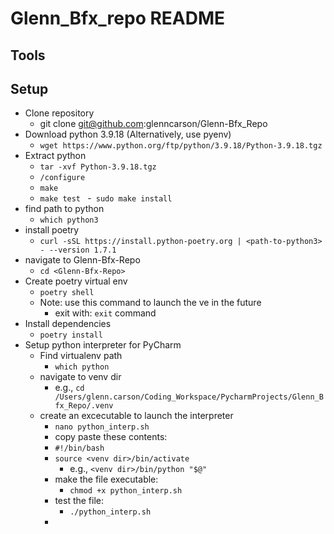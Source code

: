 # Glenn_Bfx_repo README
## Tools


## Setup
- Clone repository
  - git clone git@github.com:glenncarson/Glenn-Bfx_Repo
- Download python 3.9.18 (Alternatively, use pyenv)
  - `wget https://www.python.org/ftp/python/3.9.18/Python-3.9.18.tgz`
- Extract python
  - `tar -xvf Python-3.9.18.tgz`
  - `/configure `
  - `make `
  - `make test `
  -` sudo make install`
- find path to python
  - `which python3`
- install poetry
  - `curl -sSL https://install.python-poetry.org | <path-to-python3> - --version 1.7.1`
- navigate to Glenn-Bfx-Repo
  - `cd <Glenn-Bfx-Repo>`
- Create poetry virtual env
  - `poetry shell`
  - Note: use this command to launch the ve in the future
    - exit with: `exit` command
- Install dependencies
  - `poetry install`
- Setup python interpreter for PyCharm
  - Find virtualenv path
    - `which python`
  - navigate to venv dir
    - e.g., `cd /Users/glenn.carson/Coding_Workspace/PycharmProjects/Glenn_Bfx_Repo/.venv`
  - create an excecutable to launch the interpreter
    - `nano python_interp.sh`
    - copy paste these contents:
    - `#!/bin/bash`
    - `source <venv dir>/bin/activate`
      - e.g., `<venv dir>/bin/python "$@"`
    - make the file executable: 
      - `chmod +x python_interp.sh`
    - test the file:
      - `./python_interp.sh`
    - 